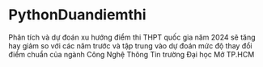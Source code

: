 # PythonDuandiemthi
Phân tích và dự đoán xu hướng điểm thi THPT quốc gia năm 2024 sẽ tăng hay giảm so với các năm trước và tập trung vào dự đoán mức độ thay đổi điểm chuẩn của ngành Công Nghệ Thông Tin trường Đại học Mở TP.HCM
